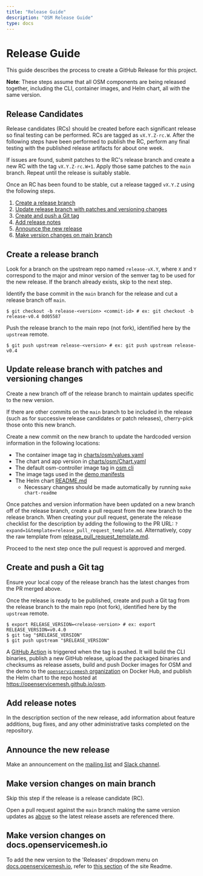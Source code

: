 ```yaml
---
title: "Release Guide"
description: "OSM Release Guide"
type: docs
---
```


# Release Guide

This guide describes the process to create a GitHub Release for this project.

**Note**: These steps assume that all OSM components are being released together, including the CLI, container images, and Helm chart, all with the same version.

## Release Candidates

Release candidates (RCs) should be created before each significant release so final testing can be performed. RCs are tagged as `vX.Y.Z-rc.W`. After the following steps have been performed to publish the RC, perform any final testing with the published release artifacts for about one week.

If issues are found, submit patches to the RC's release branch and create a new RC with the tag `vX.Y.Z-rc.W+1`. Apply those same patches to the `main` branch. Repeat until the release is suitably stable.

Once an RC has been found to be stable, cut a release tagged `vX.Y.Z` using the following steps.

1. [Create a release branch](#create-a-release-branch)
1. [Update release branch with patches and versioning changes](#update-release-branch-with-patches-and-versioning-changes)
1. [Create and push a Git tag](#create-and-push-a-git-tag)
1. [Add release notes](#add-release-notes)
1. [Announce the new release](#announce-the-new-release)
1. [Make version changes on main branch](#make-version-changes-on-main-branch)

## Create a release branch

Look for a branch on the upstream repo named `release-vX.Y`, where `X` and `Y` correspond to the major and minor version of the semver tag to be used for the new release. If the branch already exists, skip to the next step.

Identify the base commit in the `main` branch for the release and cut a release branch off `main`.
```console
$ git checkout -b release-<version> <commit-id> # ex: git checkout -b release-v0.4 0d05587
```

Push the release branch to the main repo (not fork), identified here by the `upstream` remote.
```console
$ git push upstream release-<version> # ex: git push upstream release-v0.4
```

## Update release branch with patches and versioning changes

Create a new branch off of the release branch to maintain updates specific to the new version.

If there are other commits on the `main` branch to be included in the release (such as for successive release candidates or patch releases), cherry-pick those onto this new branch.

Create a new commit on the new branch to update the hardcoded version information in the following locations:

* The container image tag in [charts/osm/values.yaml](https://github.com/openservicemesh/osm/tree/main/charts/osm/values.yaml)
* The chart and app version in [charts/osm/Chart.yaml](https://github.com/openservicemesh/osm/tree/main/charts/osm/Chart.yaml)
* The default osm-controller image tag in [osm cli](https://github.com/openservicemesh/osm/blob/main/cmd/cli/install.go)
* The image tags used in the [demo manifests](https://github.com/openservicemesh/osm/blob/main/docs/example/manifests/apps)
* The Helm chart [README.md](https://github.com/openservicemesh/osm/blob/main/charts/osm/README.md)
  - Necessary changes should be made automatically by running `make chart-readme`

Once patches and version information have been updated on a new branch off of the release branch, create a pull request from the new branch to the release branch. When creating your pull request, generate the release checklist for the description by adding the following to the PR URL: `?expand=1&template=release_pull_request_template.md`. Alternatively, copy the raw template from [release_pull_request_template.md](https://raw.githubusercontent.com/openservicemesh/osm/main/.github/PULL_REQUEST_TEMPLATE/release_pull_request_template.md).

Proceed to the next step once the pull request is approved and merged.

## Create and push a Git tag

Ensure your local copy of the release branch has the latest changes from the PR merged above.

Once the release is ready to be published, create and push a Git tag from the release branch to
the main repo (not fork), identified here by the `upstream` remote.

```console
$ export RELEASE_VERSION=<release-version> # ex: export RELEASE_VERSION=v0.4.0
$ git tag "$RELEASE_VERSION"
$ git push upstream "$RELEASE_VERSION"
```

A [GitHub Action](https://github.com/openservicemesh/osm/blob/main/.github/workflows/release.yml) is triggered when the tag is pushed.
It will build the CLI binaries, publish a new GitHub release,
upload the packaged binaries and checksums as release assets, build and push Docker images for OSM and the demo to the
[`openservicemesh` organization](https://hub.docker.com/u/openservicemesh) on Docker Hub, and publish the Helm chart to the repo hosted at https://openservicemesh.github.io/osm.

## Add release notes

In the description section of the new release, add information about feature additions, bug fixes,
and any other administrative tasks completed on the repository.

## Announce the new release

Make an announcement on the [mailing list](https://groups.google.com/g/openservicemesh) and [Slack channel](https://cloud-native.slack.com/archives/C018794NV1C).

## Make version changes on main branch

Skip this step if the release is a release candidate (RC).

Open a pull request against the `main` branch making the same version updates as [above](#update-release-branch-with-patches-and-versioning-changes) so the latest release assets are referenced there.

## Make version changes on docs.openservicemesh.io

To add the new version to the 'Releases' dropdown menu on [docs.openservicemesh.io](https://docs.openservicemesh.io/), refer to [this section](https://github.com/openservicemesh/osm/tree/main/docs#versioning-the-docs-site) of the site Readme.
